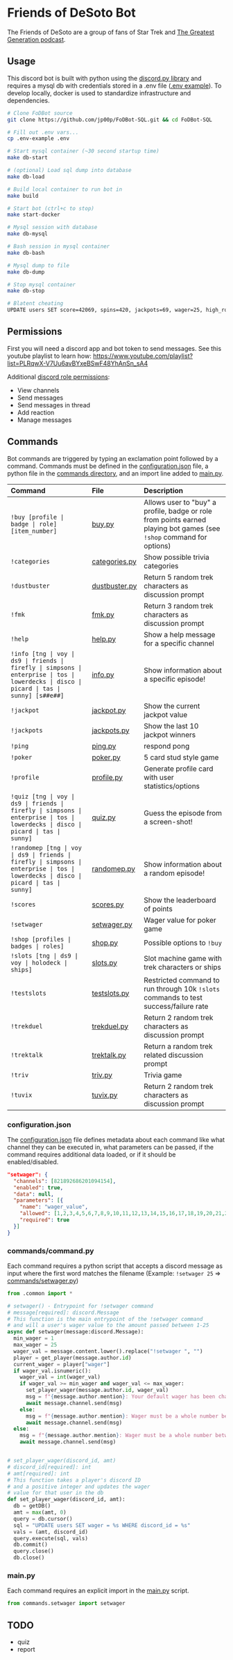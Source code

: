 # Friends of DeSoto Bot

The Friends of DeSoto are a group of fans of Star Trek and [The Greatest Generation podcast](http://gagh.biz).

## Usage

This discord bot is built with python using the [discord.py library](https://discordpy.readthedocs.io/en/stable/api.html) and requires a mysql db with credentials stored in a .env file ([.env example](.env-example)). To develop locally, docker is used to standardize infrastructure and dependencies.

```bash
# Clone FoDBot source
git clone https://github.com/jp00p/FoDBot-SQL.git && cd FoDBot-SQL

# Fill out .env vars...
cp .env-example .env

# Start mysql container (~30 second startup time)
make db-start

# (optional) Load sql dump into database
make db-load

# Build local container to run bot in
make build

# Start bot (ctrl+c to stop)
make start-docker

# Mysql session with database
make db-mysql

# Bash session in mysql container
make db-bash

# Mysql dump to file
make db-dump

# Stop mysql container
make db-stop

# Blatent cheating
UPDATE users SET score=42069, spins=420, jackpots=69, wager=25, high_roller=1 WHERE id=1;
```

## Permissions

First you will need a discord app and bot token to send messages. See this youtube playlist to learn how: https://www.youtube.com/playlist?list=PLRqwX-V7Uu6avBYxeBSwF48YhAnSn_sA4

Additional [discord role permissions](https://support.discord.com/hc/en-us/articles/206029707-Setting-Up-Permissions-FAQ):

- View channels
- Send messages
- Send messages in thread
- Add reaction
- Manage messages

## Commands

Bot commands are triggered by typing an exclamation point followed by a command. Commands must be defined in the [configuration.json](configuration.json) file, a python file in the [commands directory](commands), and an import line added to [main.py](main.py).

| Command                                                                                                                                          | File                                    | Description                                                                                                                             |
| :----------------------------------------------------------------------------------------------------------------------------------------------- | :-------------------------------------- | :-------------------------------------------------------------------------------------------------------------------------------------- |
| `!buy [profile \| badge \| role] [item_number]`                                                                                                  | [buy.py](commands/buy.py)               | Allows user to "buy" a profile, badge or role from points earned playing bot games (see `!shop` command for options)                    |
| `!categories`                                                                                                                                    | [categories.py](commands/categories.py) | Show possible trivia categories                                                                                                         |
| `!dustbuster`                                                                                                                                    | [dustbuster.py](commands/dustbuster.py) | Return 5 random trek characters as discussion prompt                                                                                    |
| `!fmk`                                                                                                                                           | [fmk.py](commands/fmk.py)               | Return 3 random trek characters as discussion prompt                                                                                    |
| `!help`                                                                                                                                          | [help.py](commands/help.py)             | Show a help message for a specific channel                                                                                              |
| `!info [tng \| voy \| ds9 \| friends \| firefly \| simpsons \| enterprise \| tos \| lowerdecks \| disco \| picard \| tas \| sunny] [s##e##]`     | [info.py](commands/info.py)             | Show information about a specific episode!                                                                                              |
| `!jackpot`                                                                                                                                       | [jackpot.py](commands/jackpot.py)       | Show the current jackpot value                                                                                                          |
| `!jackpots`                                                                                                                                      | [jackpots.py](commands/jackpots.py)     | Show the last 10 jackpot winners                                                                                                        |
| `!ping`                                                                                                                                          | [ping.py](commands/ping.py)             | respond pong                                                                                                                            |
| `!poker`                                                                                                                                         | [poker.py](commands/poker.py)           | 5 card stud style game                                                                                                                  |
| `!profile`                                                                                                                                       | [profile.py](commands/profile.py)       | Generate profile card with user statistics/options                                                                                      |
| `!quiz [tng \| voy \| ds9 \| friends \| firefly \| simpsons \| enterprise \| tos \| lowerdecks \| disco \| picard \| tas \| sunny]`              | [quiz.py](commands/quiz.py)             | Guess the episode from a screen-shot!                                                                                                   |
| `!randomep [tng \| voy \| ds9 \| friends \| firefly \| simpsons \| enterprise \| tos \| lowerdecks \| disco \| picard \| tas \| sunny]`          | [randomep.py](commands/randomep.py)     | Show information about a random episode!                                                                                                |
| `!scores`                                                                                                                                        | [scores.py](commands/scores.py)         | Show the leaderboard of points                                                                                                          |
| `!setwager`                                                                                                                                      | [setwager.py](commands/setwager.py)     | Wager value for poker game                                                                                                              |
| `!shop [profiles \| badges \| roles]`                                                                                                            | [shop.py](commands/shop.py)             | Possible options to `!buy`                                                                                                              |
| `!slots [tng \| ds9 \| voy \| holodeck \| ships]`                                                                                                | [slots.py](commands/slots.py)           | Slot machine game with trek characters or ships                                                                                         |
| `!testslots`                                                                                                                                     | [testslots.py](commands/testslots.py)   | Restricted command to run through 10k `!slots` commands to test success/failure rate                                                    |
| `!trekduel`                                                                                                                                      | [trekduel.py](commands/trekduel.py)     | Return 2 random trek characters as discussion prompt                                                                                    |
| `!trektalk`                                                                                                                                      | [trektalk.py](commands/trektalk.py)     | Return a random trek related discussion prompt                                                                                          |
| `!triv`                                                                                                                                          | [triv.py](commands/triv.py)             | Trivia game                                                                                                                             |
| `!tuvix`                                                                                                                                         | [tuvix.py](commands/tuvix.py)           | Return 2 random trek characters as discussion prompt                                                                                    |

### configuration.json

The [configuration.json](configuration.json) file defines metadata about each command like what channel they can be executed in, what parameters can be passed, if the command requires additional data loaded, or if it should be enabled/disabled.

```json
"setwager": {
  "channels": [821892686201094154],
  "enabled": true,
  "data": null,
  "parameters": [{
    "name": "wager_value",
    "allowed": [1,2,3,4,5,6,7,8,9,10,11,12,13,14,15,16,17,18,19,20,21,22,23,24,25],
    "required": true
  }]
}
```

### commands/command.py

Each command requires a python script that accepts a discord message as input where the first word matches the filename (Example: `!setwager 25` => [commands/setwager.py](commands/setwager.py))

```python
from .common import *

# setwager() - Entrypoint for !setwager command
# message[required]: discord.Message
# This function is the main entrypoint of the !setwager command
# and will a user's wager value to the amount passed between 1-25
async def setwager(message:discord.Message):
  min_wager = 1
  max_wager = 25
  wager_val = message.content.lower().replace("!setwager ", "")
  player = get_player(message.author.id)
  current_wager = player["wager"]
  if wager_val.isnumeric():
    wager_val = int(wager_val)
    if wager_val >= min_wager and wager_val <= max_wager:
      set_player_wager(message.author.id, wager_val)
      msg = f"{message.author.mention}: Your default wager has been changed from `{current_wager}` to `{wager_val}`"
      await message.channel.send(msg)
    else:
      msg = f"{message.author.mention}: Wager must be a whole number between `{min_wager}` and `{max_wager}`\nYour current wager is: `{current_wager}`"
      await message.channel.send(msg)
  else:
    msg = f"{message.author.mention}: Wager must be a whole number between `{min_wager}` and `{max_wager}`\nYour current wager is: `{current_wager}`"
    await message.channel.send(msg)


# set_player_wager(discord_id, amt)
# discord_id[required]: int
# amt[required]: int
# This function takes a player's discord ID
# and a positive integer and updates the wager
# value for that user in the db
def set_player_wager(discord_id, amt):
  db = getDB()
  amt = max(amt, 0)
  query = db.cursor()
  sql = "UPDATE users SET wager = %s WHERE discord_id = %s"
  vals = (amt, discord_id)
  query.execute(sql, vals)
  db.commit()
  query.close()
  db.close()
```

### main.py

Each command requires an explicit import in the [main.py](main.py) script.

```python
from commands.setwager import setwager
```


## TODO

- quiz
- report